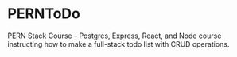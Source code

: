 # PERNToDo

PERN Stack Course - Postgres, Express, React, and Node course instructing how to make a full-stack todo list with CRUD operations.

